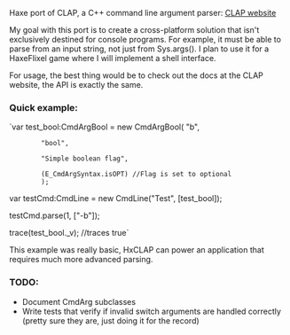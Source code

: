 Haxe port of CLAP, a C++ command line argument parser:
[CLAP website](http://www.cs.bgu.ac.il/~cgproj/CLAP/)

My goal with this port is to create a cross-platform solution that isn't exclusively destined for console programs. For example, it must be able to parse from an input string, not just from Sys.args(). I plan to use it for a HaxeFlixel game where I will implement a shell interface.

For usage, the best thing would be to check out the docs at the CLAP website, the API is exactly the same.

### Quick example:
`var test_bool:CmdArgBool = new CmdArgBool(
			"b",
			
			"bool",
			
			"Simple boolean flag",
			
			(E_CmdArgSyntax.isOPT) //Flag is set to optional
			);
			
var testCmd:CmdLine = new CmdLine("Test", [test_bool]);

testCmd.parse(1, ["-b"]);

trace(test_bool._v); //traces true`

This example was really basic, HxCLAP can power an application that requires much more advanced parsing.

### TODO:
* Document CmdArg subclasses
* Write tests that verify if invalid switch arguments are handled correctly (pretty sure they are, just doing it for the record)
